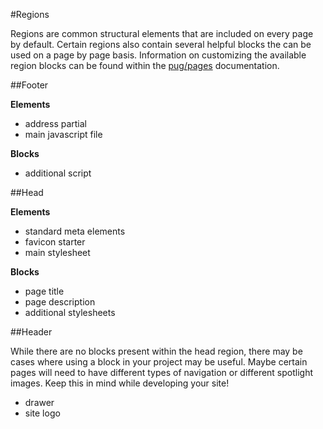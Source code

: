 #Regions

Regions are common structural elements that are included on every page by default. Certain regions also contain several helpful blocks the can be used on a page by page basis. Information on customizing the available region blocks can be found within the [pug/pages](https://github.com/mimoduo/Mimogear/blob/master/docs/pug/pages.md) documentation.

##Footer

**Elements**

* address partial
* main javascript file

**Blocks**

* additional script

##Head

**Elements**

* standard meta elements
* favicon starter
* main stylesheet

**Blocks**

* page title
* page description
* additional stylesheets

##Header

While there are no blocks present within the head region, there may be cases where using a block in your project may be useful. Maybe certain pages will need to have different types of navigation or different spotlight images. Keep this in mind while developing your site!

* drawer
* site logo

